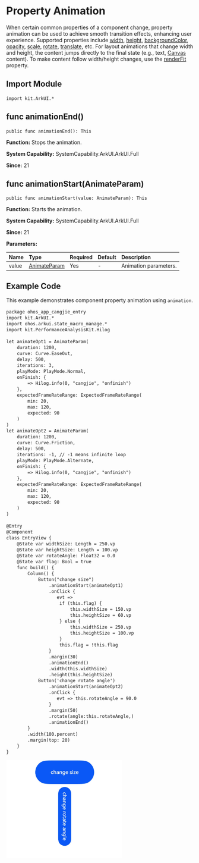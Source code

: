 # Property Animation

When certain common properties of a component change, property animation can be used to achieve smooth transition effects, enhancing user experience. Supported properties include [width](./cj-universal-attribute-size.md#func-widthlength), [height](./cj-universal-attribute-size.md#func-heightlength), [backgroundColor](cj-universal-attribute-background.md#func-backgroundcolorresourcecolor), [opacity](cj-universal-attribute-opacity.md#func-opacityfloat64), [scale](./cj-universal-attribute-transform.md#func-scalefloat32-float32-float32-length-length), [rotate](./cj-universal-attribute-transform.md#func-rotatefloat32-float32-float32-float64-length-length), [translate](./cj-universal-attribute-transform.md#func-translatelength-length-length), etc. For layout animations that change width and height, the content jumps directly to the final state (e.g., text, [Canvas](./cj-canvas-drawing-canvas.md) content). To make content follow width/height changes, use the [renderFit](./cj-universal-attribute-renderfit.md) property.

## Import Module

```cangjie
import kit.ArkUI.*
```

## func animationEnd()

```cangjie
public func animationEnd(): This
```

**Function:** Stops the animation.

**System Capability:** SystemCapability.ArkUI.ArkUI.Full

**Since:** 21

## func animationStart(AnimateParam)

```cangjie
public func animationStart(value: AnimateParam): This
```

**Function:** Starts the animation.

**System Capability:** SystemCapability.ArkUI.ArkUI.Full

**Since:** 21

**Parameters:**

| Name | Type | Required | Default | Description |
|:---|:---|:---|:---|:---|
| value | [AnimateParam](./cj-common-types.md#class-animateparam) | Yes | - | Animation parameters. |

## Example Code

This example demonstrates component property animation using `animation`.

<!-- run -->

```cangjie
package ohos_app_cangjie_entry
import kit.ArkUI.*
import ohos.arkui.state_macro_manage.*
import kit.PerformanceAnalysisKit.Hilog

let animateOpt1 = AnimateParam(
    duration: 1200,
    curve: Curve.EaseOut,
    delay: 500,
    iterations: 3,
    playMode: PlayMode.Normal,
    onFinish: {
        => Hilog.info(0, "cangjie", "onfinish")
    },
    expectedFrameRateRange: ExpectedFrameRateRange(
        min: 20,
        max: 120,
        expected: 90
    )
)
let animateOpt2 = AnimateParam(
    duration: 1200,
    curve: Curve.Friction,
    delay: 500,
    iterations: -1, // -1 means infinite loop
    playMode: PlayMode.Alternate,
    onFinish: {
        => Hilog.info(0, "cangjie", "onfinish")
    },
    expectedFrameRateRange: ExpectedFrameRateRange(
        min: 20,
        max: 120,
        expected: 90
    )
)

@Entry
@Component
class EntryView {
    @State var widthSize: Length = 250.vp
    @State var heightSize: Length = 100.vp
    @State var rotateAngle: Float32 = 0.0
    @State var flag: Bool = true
    func build() {
        Column() {
            Button("change size")
                .animationStart(animateOpt1)
                .onClick {
                   evt =>
                    if (this.flag) {
                        this.widthSize = 150.vp
                        this.heightSize = 60.vp
                    } else {
                        this.widthSize = 250.vp
                        this.heightSize = 100.vp
                    }
                    this.flag = !this.flag
                }
                .margin(30)
                .animationEnd()
                .width(this.widthSize)
                .height(this.heightSize)
            Button('change rotate angle')
                .animationStart(animateOpt2)
                .onClick {
                   evt => this.rotateAngle = 90.0
                }
                .margin(50)
                .rotate(angle:this.rotateAngle,)
                .animationEnd()
        }
        .width(100.percent)
        .margin(top: 20)
    }
}
```

![animate](figures/animate.gif)